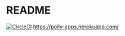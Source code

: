 # README
[![CircleCI](https://circleci.com/gh/shadab-me/polly.svg?style=svg)](https://app.circleci.com/pipelines/github/shadab-me/polly)
https://polly-apps.herokuapp.com/
